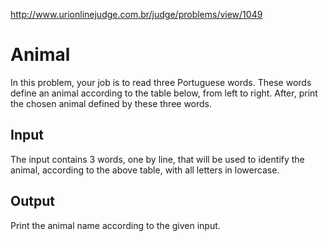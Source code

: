 http://www.urionlinejudge.com.br/judge/problems/view/1049

# Animal

In this problem, your job is to read three Portuguese words. These words
define an animal according to the table below, from left to right. After,
print the chosen animal defined by these three words.

## Input

The input contains 3 words, one by line, that will be used to identify
the animal, according to the above table, with all letters in lowercase.

## Output

Print the animal name according to the given input.
